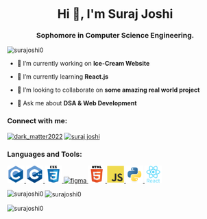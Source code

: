 <h1 align="center">Hi 👋, I'm Suraj Joshi</h1>
<h3 align="center">Sophomore in Computer Science Engineering.</h3>

<p align="left"> <img src="https://komarev.com/ghpvc/?username=surajoshi0&label=Profile%20views&color=0e75b6&style=flat" alt="surajoshi0" /> </p>

- 🔭 I’m currently working on **Ice-Cream Website**

- 🌱 I’m currently learning **React.js**

- 👯 I’m looking to collaborate on **some amazing real world project**

- 💬 Ask me about **DSA & Web Development**

<h3 align="left">Connect with me:</h3>
<p align="left">
<a href="https://twitter.com/dark_matter2022" target="blank"><img align="center" src="https://raw.githubusercontent.com/rahuldkjain/github-profile-readme-generator/master/src/images/icons/Social/twitter.svg" alt="dark_matter2022" height="30" width="40" /></a>
<a href="www.linkedin.com/in/suraj-joshi-594270249" target="blank"><img align="center" src="https://raw.githubusercontent.com/rahuldkjain/github-profile-readme-generator/master/src/images/icons/Social/linked-in-alt.svg" alt="suraj joshi" height="30" width="40" /></a>
</p>

<h3 align="left">Languages and Tools:</h3>
<p align="left"> <a href="https://www.cprogramming.com/" target="_blank" rel="noreferrer"> <img src="https://raw.githubusercontent.com/devicons/devicon/master/icons/c/c-original.svg" alt="c" width="40" height="40"/> </a> <a href="https://www.w3schools.com/cpp/" target="_blank" rel="noreferrer"> <img src="https://raw.githubusercontent.com/devicons/devicon/master/icons/cplusplus/cplusplus-original.svg" alt="cplusplus" width="40" height="40"/> </a> <a href="https://www.w3schools.com/css/" target="_blank" rel="noreferrer"> <img src="https://raw.githubusercontent.com/devicons/devicon/master/icons/css3/css3-original-wordmark.svg" alt="css3" width="40" height="40"/> </a> <a href="https://www.figma.com/" target="_blank" rel="noreferrer"> <img src="https://www.vectorlogo.zone/logos/figma/figma-icon.svg" alt="figma" width="40" height="40"/> </a> <a href="https://www.w3.org/html/" target="_blank" rel="noreferrer"> <img src="https://raw.githubusercontent.com/devicons/devicon/master/icons/html5/html5-original-wordmark.svg" alt="html5" width="40" height="40"/> </a> <a href="https://developer.mozilla.org/en-US/docs/Web/JavaScript" target="_blank" rel="noreferrer"> <img src="https://raw.githubusercontent.com/devicons/devicon/master/icons/javascript/javascript-original.svg" alt="javascript" width="40" height="40"/> </a> <a href="https://www.python.org" target="_blank" rel="noreferrer"> <img src="https://raw.githubusercontent.com/devicons/devicon/master/icons/python/python-original.svg" alt="python" width="40" height="40"/> </a> <a href="https://reactjs.org/" target="_blank" rel="noreferrer"> <img src="https://raw.githubusercontent.com/devicons/devicon/master/icons/react/react-original-wordmark.svg" alt="react" width="40" height="40"/> </a> </p>

<p><img align="left" src="https://github-readme-stats.vercel.app/api/top-langs?username=surajoshi0&show_icons=true&locale=en&layout=compact" alt="surajoshi0" /></p>

<p>&nbsp;<img align="center" src="https://github-readme-stats.vercel.app/api?username=surajoshi0&show_icons=true&locale=en" alt="surajoshi0" /></p>

<p><img align="center" src="https://github-readme-streak-stats.herokuapp.com/?user=surajoshi0&" alt="surajoshi0" /></p>

